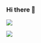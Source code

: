 ### Hi there 👋

<img src="https://media.giphy.com/media/StKiS6x698JAl9d6cx/200w_d.gif">

![](https://komarev.com/ghpvc/?username=kingsotn)

<!--
**kingsotn/kingsotn** is a ✨ _special_ ✨ repository because its `README.md` (this file) appears on your GitHub profile.

Here are some ideas to get you started:

- 🔭 I’m currently working on ...
- 🌱 I’m currently learning ...
- 👯 I’m looking to collaborate on ...
- 🤔 I’m looking for help with ...
- 💬 Ask me about ...
- 📫 How to reach me: ...
- 😄 Pronouns: ...
- ⚡ Fun fact: ...
-->
